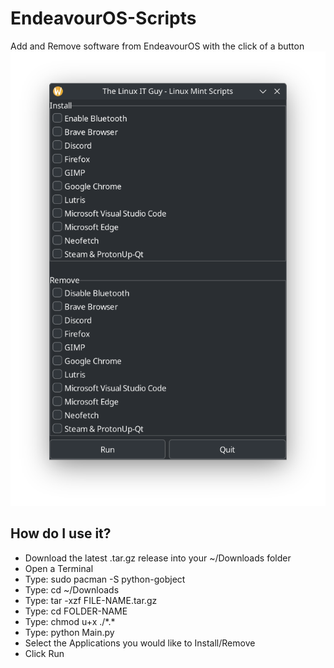 # EndeavourOS-Scripts
Add and Remove software from EndeavourOS with the click of a button
![](<Screenshot/Screenshot.png>)
## How do I use it?
- Download the latest .tar.gz release into your ~/Downloads folder
- Open a Terminal
-   Type: sudo pacman -S python-gobject
-   Type: cd ~/Downloads
-   Type: tar -xzf FILE-NAME.tar.gz
-   Type: cd FOLDER-NAME
-   Type: chmod u+x ./\*.\*
-   Type: python Main.py
- Select the Applications you would like to Install/Remove
- Click Run
